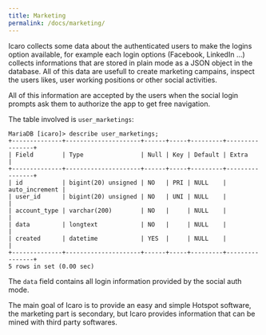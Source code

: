 ```yaml
---
title: Marketing
permalink: /docs/marketing/
---
```


Icaro collects some data about the authenticated users to make the logins option available, for example each login options (Facebook, LinkedIn ...) collects informations that are stored in plain mode as a JSON object in the database. All of this data are usefull to create marketing campains, inspect the users likes, user working positions or other social activities.

All of this information are accepted by the users when the social login prompts ask them to authorize the app to get free navigation.

The table involved is `user_marketings`:
```
MariaDB [icaro]> describe user_marketings;
+--------------+---------------------+------+-----+---------+----------------+
| Field        | Type                | Null | Key | Default | Extra          |
+--------------+---------------------+------+-----+---------+----------------+
| id           | bigint(20) unsigned | NO   | PRI | NULL    | auto_increment |
| user_id      | bigint(20) unsigned | NO   | UNI | NULL    |                |
| account_type | varchar(200)        | NO   |     | NULL    |                |
| data         | longtext            | NO   |     | NULL    |                |
| created      | datetime            | YES  |     | NULL    |                |
+--------------+---------------------+------+-----+---------+----------------+
5 rows in set (0.00 sec)
```

The `data` field contains all login information provided by the social auth mode.

The main goal of Icaro is to provide an easy and simple Hotspot software, the marketing part is secondary, but Icaro provides information that can be mined with third party softwares.